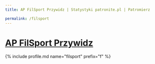 ```yaml
---
title: AP FilSport Przywidz | Statystyki patronite.pl | Patromierz

permalink: /filsport
---
```


# [AP FilSport Przywidz](https://patronite.pl/filsport)

{% include profile.md name="filsport" prefix="f" %}
